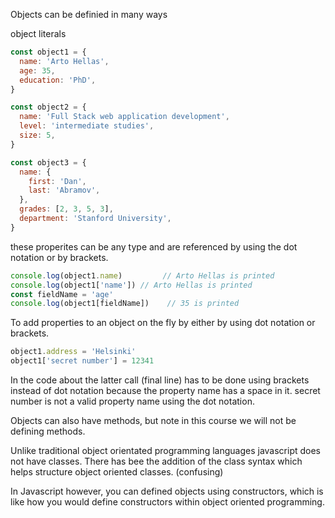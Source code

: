 Objects can be definied in many ways

object literals
```js
const object1 = {
  name: 'Arto Hellas',
  age: 35,
  education: 'PhD',
}

const object2 = {
  name: 'Full Stack web application development',
  level: 'intermediate studies',
  size: 5,
}

const object3 = {
  name: {
    first: 'Dan',
    last: 'Abramov',
  },
  grades: [2, 3, 5, 3],
  department: 'Stanford University',
}
```

these properites can be any type and are referenced by using the dot notation or by brackets.

```js
console.log(object1.name)         // Arto Hellas is printed
console.log(object1['name']) // Arto Hellas is printed
const fieldName = 'age'
console.log(object1[fieldName])    // 35 is printed
```

To add properties to an object on the fly by either  by using dot notation or brackets.
```js
object1.address = 'Helsinki'
object1['secret number'] = 12341
```

In the code about the latter call (final line) has to be done using brackets instead of dot notation because the property name has a space in it. secret number is not a valid property name using the dot notation.

Objects can also have methods, but note in this course we will not be defining methods.

Unlike traditional object orientated programming languages javascript does not have classes. There has bee the addition of the class syntax which helps structure object oriented classes. (confusing)

In Javascript however, you can defined objects using constructors, which is like  how you would define constructors within object oriented programming.